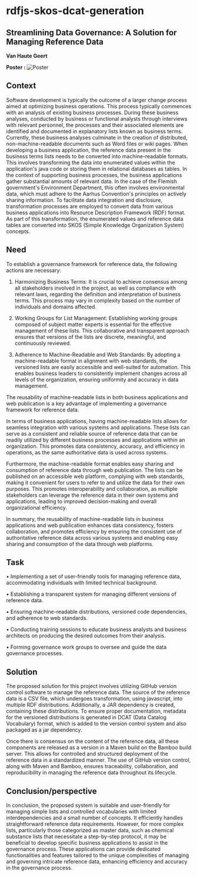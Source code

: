 # rdfjs-skos-dcat-generation


## Streamlining Data Governance: A Solution for Managing Reference Data
**Van Haute Geert**

**Poster :**
![Poster](src/documentation/poster-ufora-lod-2023.svg)

## Context
Software development is typically the outcome of a larger change process aimed at optimizing business operations. This process typically commences with an analysis of existing business processes. During these business analyses, conducted by business or functional analysts through interviews with relevant personnel, the processes and their associated elements are identified and documented in explanatory lists known as business terms. Currently, these business analyses culminate in the creation of distributed, non-machine-readable documents such as Word files or wiki pages.
When developing a business application, the reference data present in the business terms lists needs to be converted into machine-readable formats. This involves transforming the data into enumerated values within the application's java code or storing them in relational databases as tables.
In the context of supporting business processes, the business applications gather substantial amounts of relevant data. In the case of the Flemish government's Environment Department, this often involves environmental data, which must adhere to the Aarhus Convention's principles on actively sharing information. To facilitate data integration and disclosure, transformation processes are employed to convert data from various business applications into Resource Description Framework (RDF) format. As part of this transformation, the enumerated values and reference data tables are converted into SKOS (Simple Knowledge Organization System) concepts.
## Need

To establish a governance framework for reference data, the following actions are necessary:

1. Harmonizing Business Terms: It is crucial to achieve consensus among all stakeholders involved in the project, as well as compliance with relevant laws, regarding the definition and interpretation of business terms. This process may vary in complexity based on the number of individuals and domains affected.

2. Working Groups for List Management: Establishing working groups composed of subject matter experts is essential for the effective management of these lists. This collaborative and transparent approach ensures that versions of the lists are discrete, meaningful, and continuously reviewed.

3. Adherence to Machine-Readable and Web Standards: By adopting a machine-readable format in alignment with web standards, the versioned lists are easily accessible and well-suited for automation. This enables business leaders to consistently implement changes across all levels of the organization, ensuring uniformity and accuracy in data management.

The reusability of machine-readable lists in both business applications and web publication is a key advantage of implementing a governance framework for reference data.

In terms of business applications, having machine-readable lists allows for seamless integration with various systems and applications. These lists can serve as a consistent and reliable source of reference data that can be readily utilized by different business processes and applications within an organization. This promotes data consistency, accuracy, and efficiency in operations, as the same authoritative data is used across systems.

Furthermore, the machine-readable format enables easy sharing and consumption of reference data through web publication. The lists can be published on an accessible web platform, complying with web standards, making it convenient for users to refer to and utilize the data for their own purposes. This promotes interoperability and collaboration, as multiple stakeholders can leverage the reference data in their own systems and applications, leading to improved decision-making and overall organizational efficiency.

In summary, the reusability of machine-readable lists in business applications and web publication enhances data consistency, fosters collaboration, and promotes efficiency by ensuring the consistent use of authoritative reference data across various systems and enabling easy sharing and consumption of the data through web platforms.

## Task
• Implementing a set of user-friendly tools for managing reference data, accommodating individuals with limited technical background.

• Establishing a transparent system for managing different versions of reference data.

• Ensuring machine-readable distributions, versioned code dependencies, and adherence to web standards.

• Conducting training sessions to educate business analysts and business architects on producing the desired outcomes from their analysis.

• Forming governance work groups to oversee and guide the data governance processes.

## Solution

The proposed solution for this project involves utilizing GitHub version control software to manage the reference data. The source of the reference data is a CSV file, which undergoes transformation, using javascript, into multiple RDF distributions. Additionally, a JAR dependency is created, containing these distributions. To ensure proper documentation, metadata for the versioned distributions is generated in DCAT (Data Catalog Vocabulary) format, which is added to the version control system and also packaged as a jar dependency.

Once there is consensus on the content of the reference data, all these components are released as a version in a Maven build on the Bamboo build server. This allows for controlled and structured deployment of the reference data in a standardized manner. The use of GitHub version control, along with Maven and Bamboo, ensures traceability, collaboration, and reproducibility in managing the reference data throughout its lifecycle.
## Conclusion/perspective
In conclusion, the proposed system is suitable and user-friendly for managing simple lists and controlled vocabularies with limited interdependencies and a small number of concepts. It efficiently handles straightforward reference data requirements. However, for more complex lists, particularly those categorized as master data, such as chemical substance lists that necessitate a step-by-step protocol, it may be beneficial to develop specific business applications to assist in the governance process. These applications can provide dedicated functionalities and features tailored to the unique complexities of managing and governing intricate reference data, enhancing efficiency and accuracy in the governance process.
